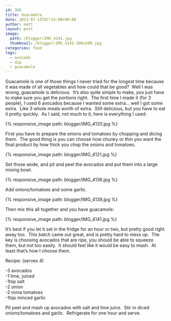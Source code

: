 ```yaml
---
id: 365
title: Guacamole
date: 2013-07-15T07:53:00+00:00
author: matt
layout: post
image: 
  path: /blogger/IMG_4141.jpg
  thumbnail: /blogger/IMG_4141-300x200.jpg
categories: food
tags:
  - avocado
  - dip
  - guacamole
---
```

Guacamole is one of those things I never tried for the longest time because it was made of all vegetables and how could that be good? &nbsp;Well I was wrong, guacamole is delicious. &nbsp;It&#8217;s also quite simple to make, you just have to make sure you get the portions right. &nbsp;The first time I made it (for 3 people), I used 6 avocados because I wanted some extra&#8230; well I got some extra. &nbsp;Like 3 whole meals worth of extra. &nbsp;Still delicious, but you have to eat it pretty quickly. &nbsp;As I said, not much to it, here is everything I used:


{% responsive_image path: blogger/IMG_4120.jpg %}


First you have to prepare the onions and tomatoes by chopping and dicing them. &nbsp;The good thing is you can choose how chunky or thin you want the final product by how thick you chop the onions and tomatoes. 


{% responsive_image path: blogger/IMG_4121.jpg %}


Set those aside, and pit and peel the avocados and put them into a large mixing bowl. 


{% responsive_image path: blogger/IMG_4136.jpg %}


Add onions/tomatoes and some garlic. 


{% responsive_image path: blogger/IMG_4139.jpg %}


Then mix this all together and you have guacamole:


{% responsive_image path: blogger/IMG_4141.jpg %}


It&#8217;s best if you let it set in the fridge for an hour or two, but pretty good right away too. &nbsp;This batch came out great, and is pretty hard to mess up. &nbsp;The key is choosing avocados that are ripe, you should be able to squeeze them, but not too easily. &nbsp;It should feel like it would be easy to mash. &nbsp;At least that&#8217;s how I choose them. 

Recipe: (serves 4)

-3 avocados  
-1 lime, juiced  
-1tsp salt  
-2 onion  
-2 roma tomatoes  
-1tsp minced garlic

Pit peel and mash up avocados with salt and lime juice. &nbsp;Stir in diced onions/tomatoes and garlic. &nbsp;Refrigerate for one hour and serve.
